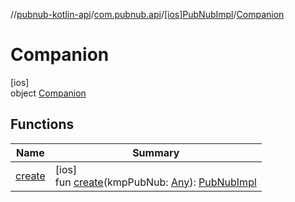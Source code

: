 //[pubnub-kotlin-api](../../../../index.md)/[com.pubnub.api](../../index.md)/[[ios]PubNubImpl](../index.md)/[Companion](index.md)

# Companion

[ios]\
object [Companion](index.md)

## Functions

| Name | Summary |
|---|---|
| [create](create.md) | [ios]<br>fun [create](create.md)(kmpPubNub: [Any](https://kotlinlang.org/api/latest/jvm/stdlib/kotlin/-any/index.html)): [PubNubImpl](../index.md) |
